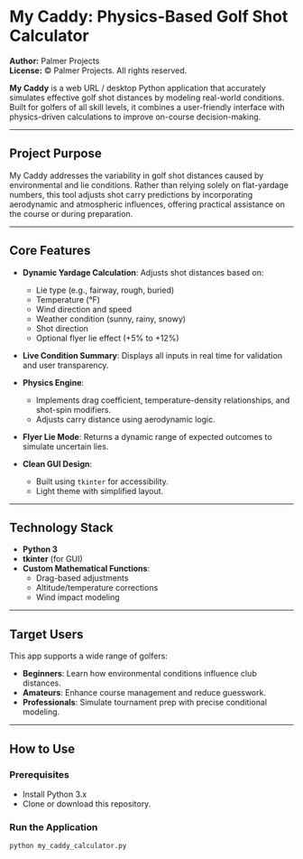 # My Caddy: Physics-Based Golf Shot Calculator

**Author:** Palmer Projects  
**License:** © Palmer Projects. All rights reserved.

**My Caddy** is a web URL / desktop Python application that accurately simulates effective golf shot distances by modeling real-world conditions. Built for golfers of all skill levels, it combines a user-friendly interface with physics-driven calculations to improve on-course decision-making.

---

## Project Purpose

My Caddy addresses the variability in golf shot distances caused by environmental and lie conditions. Rather than relying solely on flat-yardage numbers, this tool adjusts shot carry predictions by incorporating aerodynamic and atmospheric influences, offering practical assistance on the course or during preparation.

---

## Core Features

- **Dynamic Yardage Calculation**: Adjusts shot distances based on:
  - Lie type (e.g., fairway, rough, buried)
  - Temperature (°F)
  - Wind direction and speed
  - Weather condition (sunny, rainy, snowy)
  - Shot direction
  - Optional flyer lie effect (+5% to +12%)

- **Live Condition Summary**: Displays all inputs in real time for validation and user transparency.

- **Physics Engine**:
  - Implements drag coefficient, temperature-density relationships, and shot-spin modifiers.
  - Adjusts carry distance using aerodynamic logic.

- **Flyer Lie Mode**: Returns a dynamic range of expected outcomes to simulate uncertain lies.

- **Clean GUI Design**:
  - Built using `tkinter` for accessibility.
  - Light theme with simplified layout.

---

## Technology Stack

- **Python 3**
- **tkinter** (for GUI)
- **Custom Mathematical Functions**:
  - Drag-based adjustments
  - Altitude/temperature corrections
  - Wind impact modeling

---

## Target Users

This app supports a wide range of golfers:

- **Beginners**: Learn how environmental conditions influence club distances.
- **Amateurs**: Enhance course management and reduce guesswork.
- **Professionals**: Simulate tournament prep with precise conditional modeling.

---

## How to Use

### Prerequisites

- Install Python 3.x
- Clone or download this repository.

### Run the Application

```bash
python my_caddy_calculator.py
